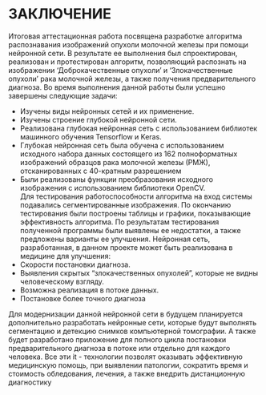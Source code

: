# **ЗАКЛЮЧЕНИЕ**
Итоговая аттестационная работа посвящена разработке алгоритма распознавания изображений опухоли молочной железы при помощи нейронной сети. 
В результате ее выполнения был спроектирован, реализован и протестирован алгоритм, позволяющий распознать на изображении ‘Доброкачественные опухоли’ и ‘Злокачественные опухоли’ рака молочной железы,
а также получения предварительного диагноза. Во время выполнения данной работы были успешно завершены следующие задачи:  
*	Изучены виды нейронных сетей и их применение.  
*	Изучены строение глубокой нейронной сети.  
*	Реализована глубокая нейронная сеть с использованием библиотек машинного обучения Tensorflow и Keras.  
*	Глубокая нейронная сеть была обучена с использованием исходного набора данных состоящего из 162 полноформатных изображений образцов рака молочной железы (РМЖ), 
отсканированных с 40-кратным разрешением  
*	Были реализованы функции преобразования исходного изображения с использованием библиотеки OpenCV.  
Для тестирования работоспособности алгоритма на вход системы подавались сегментированные изображения. По окончанию тестирования были построены таблицы и графики, 
показывающие эффективность алгоритма. По результатам тестирования полученной программы были выявлены ее недостатки, а также предложены варианты ее улучшения.
Нейронная сеть, разработанная, в данном проекте может быть реализована в медицине для улучшения:
*	Скорости постановки диагноза.  
*	Выявления скрытых “злокачественных опухолей”, которые не видны человеческому взгляду.  
*	Возможна реализация в потоке данных.  
*	Постановке более точного диагноза

Для модернизации данной нейронной сети в будущем планируется дополнительно разработать нейронные сети, которые будут выполнять сегментацию и детекцию снимков компьютерной томографии. 
А также будет разработано приложение для полного цикла постановки предварительного диагноза в потоке или отдельно для каждого человека. Все эти it - технологии позволят оказывать эффективную медицинскую помощь, при выявлении патологии, сократить время и стоимость обледования, лечения, а также внедрить дистанционную диагностику 
